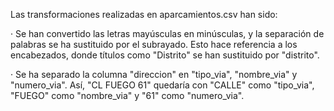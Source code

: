 Las transformaciones realizadas en aparcamientos.csv han sido:

· Se han convertido las letras mayúsculas en minúsculas, y la separación de palabras se ha sustituido por el subrayado. Esto hace referencia a los encabezados, donde títulos como "Distrito" se han sustituido por "distrito".

· Se ha separado la columna "direccion" en "tipo_via", "nombre_via" y "numero_via". Así, "CL FUEGO 61" quedaría con "CALLE" como "tipo_via", "FUEGO" como "nombre_via" y "61" como "numero_via".